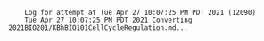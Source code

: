         Log for attempt at Tue Apr 27 10:07:25 PM PDT 2021 (12090)
        Tue Apr 27 10:07:25 PM PDT 2021 Converting 2021BIO201/KBhBIO101CellCycleRegulation.md...
